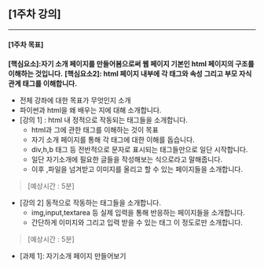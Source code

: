 ## [1주차 강의]

-----
#### [1주차 목표]

**[핵심요소]:자기 소개 페이지를 만들어봄으로써 웹 페이지 기본인 html 페이지의 구조를 이해하는 것입니다.**
**[핵심요소2]: html 페이지 내부에 각 태그와 속성 그리고 부모 자식 관계 태그를 이해합니다.**  

* 전체 강좌에 대한 목표가 무엇인지 소개
* 파이썬과 html을 왜 배우는 지에 대해 소개합니다.
* [강의 1] : html 내 정적으로 작동되는 태그들을 소개합니다.
  * html과 그에 관한 태그를 이해하는 것이 목표
  * 자기 소개 페이지를 통해 각 태그에 대한 이해를 돕습니다.
  * div,h,b 태그 등 전반적으로 문자로 표시되는 태그들만으로 일단 시작합니다.
  * 일단 자기소개에 필요한 글들을 작성해보는 식으로라고 말해줍니다.
  * 이후 ,파일을 넘겨받고 이미지를 올리고 할 수 있는 페이지들을 소개합니다. 
> [예상시간 : 5분]
* [강의 2] 동적으로 작동하는 태그들을 소개합니다.
  * img,input,textarea 등 실제 입력을 통해  반응하는 페이지들을 소개합니다. 
  * 간단하게 이미지와 그리고 입력 받을 수 있는 태그 이 정도로만 소개합니다.
> [예상시간 : 5분]
* [과제 1]: 자기소개 페이지 만들어보기
